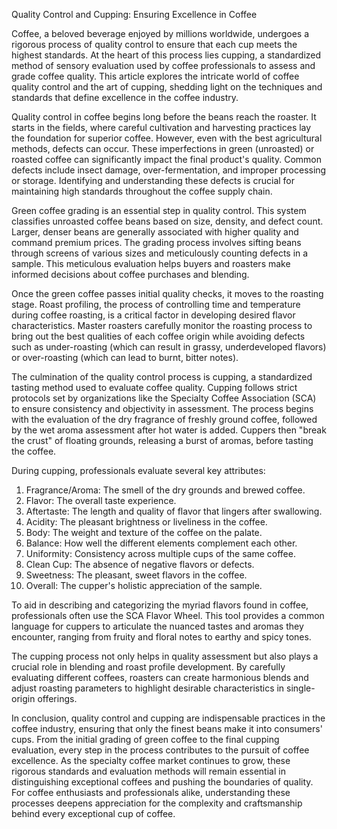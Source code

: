 Quality Control and Cupping: Ensuring Excellence in Coffee

Coffee, a beloved beverage enjoyed by millions worldwide, undergoes a rigorous process of quality control to ensure that each cup meets the highest standards. At the heart of this process lies cupping, a standardized method of sensory evaluation used by coffee professionals to assess and grade coffee quality. This article explores the intricate world of coffee quality control and the art of cupping, shedding light on the techniques and standards that define excellence in the coffee industry.

Quality control in coffee begins long before the beans reach the roaster. It starts in the fields, where careful cultivation and harvesting practices lay the foundation for superior coffee. However, even with the best agricultural methods, defects can occur. These imperfections in green (unroasted) or roasted coffee can significantly impact the final product's quality. Common defects include insect damage, over-fermentation, and improper processing or storage. Identifying and understanding these defects is crucial for maintaining high standards throughout the coffee supply chain.

Green coffee grading is an essential step in quality control. This system classifies unroasted coffee beans based on size, density, and defect count. Larger, denser beans are generally associated with higher quality and command premium prices. The grading process involves sifting beans through screens of various sizes and meticulously counting defects in a sample. This meticulous evaluation helps buyers and roasters make informed decisions about coffee purchases and blending.

Once the green coffee passes initial quality checks, it moves to the roasting stage. Roast profiling, the process of controlling time and temperature during coffee roasting, is a critical factor in developing desired flavor characteristics. Master roasters carefully monitor the roasting process to bring out the best qualities of each coffee origin while avoiding defects such as under-roasting (which can result in grassy, underdeveloped flavors) or over-roasting (which can lead to burnt, bitter notes).

The culmination of the quality control process is cupping, a standardized tasting method used to evaluate coffee quality. Cupping follows strict protocols set by organizations like the Specialty Coffee Association (SCA) to ensure consistency and objectivity in assessment. The process begins with the evaluation of the dry fragrance of freshly ground coffee, followed by the wet aroma assessment after hot water is added. Cuppers then "break the crust" of floating grounds, releasing a burst of aromas, before tasting the coffee.

During cupping, professionals evaluate several key attributes:

1. Fragrance/Aroma: The smell of the dry grounds and brewed coffee.
2. Flavor: The overall taste experience.
3. Aftertaste: The length and quality of flavor that lingers after swallowing.
4. Acidity: The pleasant brightness or liveliness in the coffee.
5. Body: The weight and texture of the coffee on the palate.
6. Balance: How well the different elements complement each other.
7. Uniformity: Consistency across multiple cups of the same coffee.
8. Clean Cup: The absence of negative flavors or defects.
9. Sweetness: The pleasant, sweet flavors in the coffee.
10. Overall: The cupper's holistic appreciation of the sample.

To aid in describing and categorizing the myriad flavors found in coffee, professionals often use the SCA Flavor Wheel. This tool provides a common language for cuppers to articulate the nuanced tastes and aromas they encounter, ranging from fruity and floral notes to earthy and spicy tones.

The cupping process not only helps in quality assessment but also plays a crucial role in blending and roast profile development. By carefully evaluating different coffees, roasters can create harmonious blends and adjust roasting parameters to highlight desirable characteristics in single-origin offerings.

In conclusion, quality control and cupping are indispensable practices in the coffee industry, ensuring that only the finest beans make it into consumers' cups. From the initial grading of green coffee to the final cupping evaluation, every step in the process contributes to the pursuit of coffee excellence. As the specialty coffee market continues to grow, these rigorous standards and evaluation methods will remain essential in distinguishing exceptional coffees and pushing the boundaries of quality. For coffee enthusiasts and professionals alike, understanding these processes deepens appreciation for the complexity and craftsmanship behind every exceptional cup of coffee.